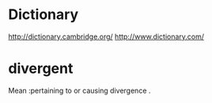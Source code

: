 # Dictionary
http://dictionary.cambridge.org/
http://www.dictionary.com/

# divergent
Mean :pertaining to or causing divergence .

